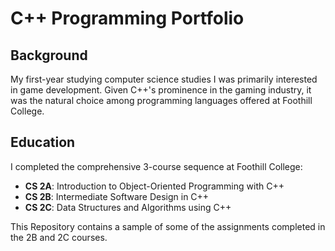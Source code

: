# C++ Programming Portfolio

## Background

My first-year studying computer science studies I was primarily interested in game development. Given C++'s prominence in the gaming industry, it was the natural choice among programming languages offered at Foothill College. 

## Education

I completed the comprehensive 3-course sequence at Foothill College:
- **CS 2A**: Introduction to Object-Oriented Programming with C++
- **CS 2B**: Intermediate Software Design in C++
- **CS 2C**: Data Structures and Algorithms using C++
  
This Repository contains a sample of some of the assignments completed in the 2B and 2C courses.






